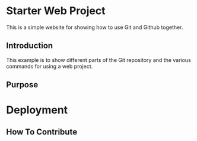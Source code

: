 # Starter Web Project

This is a simple website for
showing how to use Git and Github together.

## Introduction

This example is to show different parts
of the Git repository and the various commands
for using a web project.

## Purpose

# Deployment

## How To Contribute